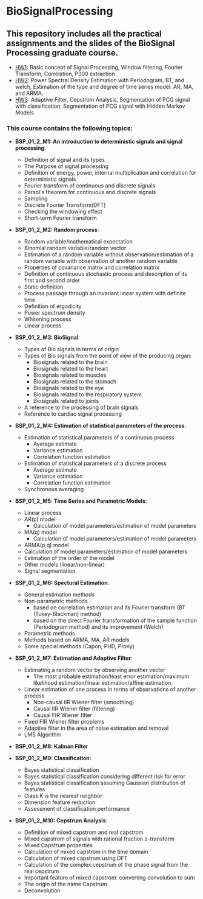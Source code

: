 # BioSignalProcessing
## This repository includes all the practical assignments and the slides of the BioSignal Processing graduate course.


- [HW1](https://github.com/arhp78/BioSignalProcessing/tree/main/HW1_Prac): Basic concept of Signal Processing, Window filtering, Fourier Transform, Correlation, P300 extraction
- [HW2](https://github.com/arhp78/BioSignalProcessing/tree/main/HW2_Prac): Power Spectral Density Estimation with Periodogram, BT, and welch, Estimation of the type and degree of time series model: AR, MA, and ARMA.
- [HW3](https://github.com/arhp78/BioSignalProcessing/tree/main/HW3_Prac): Adaptive Filter, Cepstrom Analysis, Segmentation of PCG signal with classification, Segmentation of PCG signal with Hidden Markov Models


### This course contains the following topics:
- **BSP_01_2_M1: An introduction to deterministic signals and signal processing**:
  - Definition of signal and its types
  - The Purpose of signal processing
  - Definition of energy, power, internal multiplication and correlation for deterministic signals
  - Fourier transform of continuous and discrete signals
  - Parsol's theorem for continuous and discrete signals
  - Sampling
  - Discrete Fourier Transform(DFT)
  - Checking the windowing effect
  - Short-term Fourier transform
 
- **BSP_01_2_M2: Random process**:
  - Random variable/mathematical expectation
  - Binomial random variable/random vector
  - Estimation of a random variable without observation/estimation of a random variable with observation of another random variable
  - Properties of covariance matrix and correlation matrix
  - Definition of continuous stochastic process and description of its first and second order
  - Static definition
  - Process passage through an invariant linear system with definite time
  - Definition of ergodicity
  - Power spectrum density
  - Whitening process
  - Linear process
    
- **BSP_01_2_M3: BioSignal**:
  - Types of Bio signals in terms of origin
  - Types of Bio signals from the point of view of the producing organ:
      - Biosignals related to the brain
      - Biosignals related to the heart
      - Biosignals related to muscles
      - Biosignals related to the stomach
      - Biosignals related to the eye
      - Biosignals related to the respiratory system
      - Biosignals related to joints
  - A reference to the processing of brain signals
  - Reference to cardiac signal processing
 
- **BSP_01_2_M4: Estimation of statistical parameters of the process**:
  - Estimation of statistical parameters of a continuous process
    - Average estimate
    - Variance estimation
    - Correlation function estimation
  - Estimation of statistical parameters of a discrete process
    - Average estimate
    - Variance estimation
    - Correlation function estimation
  - Synchronous averaging
 
- **BSP_01_2_M5: Time Series and Parametric Models**:
   - Linear process
   - AR(p) model
      - Calculation of model parameters/estimation of model parameters
   - MA(q) model
      - Calculation of model parameters/estimation of model parameters
   - ARMA(p,q) model
   - Calculation of model parameters/estimation of model parameters
   - Estimation of the order of the model
   - Other models (linear/non-linear)
   - Signal segmentation

- **BSP_01_2_M6: Spectural Estimation**:
   - General estimation methods
   - Non-parametric methods
       - based on correlation estimation and its Fourier transform (BT (Tukey-Blackman) method)
       - based on the direct Fourier transformation of the sample function (Periodogram method) and its improvement (Welch)
   - Parametric methods
   - Methods based on ARMA, MA, AR models
   - Some special methods (Capon, PHD, Prony)

- **BSP_01_2_M7: Estimation and Adaptive Filter**:
   - Estimating a random vector by observing another vector
     - The most probable estimation/least error estimation/maximum likelihood estimation/linear estimation/affine estimation
   - Linear estimation of one process in terms of observations of another process
     - Non-causal IIR Wiener filter (smoothing)
     - Causal IIR Wiener filter (filtering)
     - Causal FIR Wiener filter
   - Fixed FIR Wiener filter problems
   - Adaptive filter in the area of noise estimation and removal
   - LMS Algorithm

- **BSP_01_2_M8: Kalman Filter**

- **BSP_01_2_M9: Classification**:
  - Bayes statistical classification
  - Bayes statistical classification considering different risk for error
  - Bayes statistical classification assuming Gaussian distribution of features
  - Class K is the nearest neighbor
  - Dimension feature reduction
  - Assessment of classification performance

- **BSP_01_2_M10: Cepstrum Analysis**:
  - Definition of mixed capstrom and real capstrom
  - Mixed capstrom of signals with rational fraction z-transform
  - Mixed Capstrum properties
  - Calculation of mixed capstrom in the time domain
  - Calculation of mixed capstrom using DFT
  - Calculation of the complex cepstrum of the phase signal from the real cepstrum
  - Important feature of mixed capstrom: converting convolution to sum
  - The origin of the name Capstrum
  - Deconvolution
